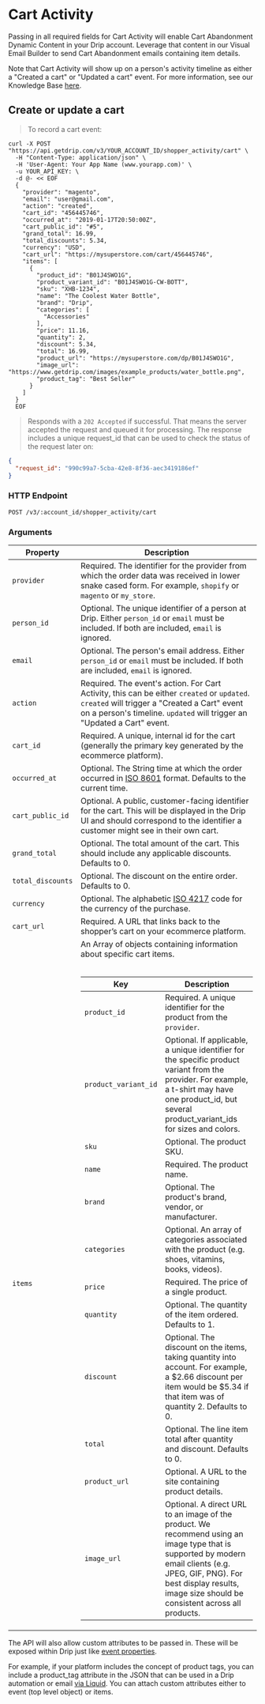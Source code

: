 # Cart Activity

Passing in all required fields for Cart Activity will enable Cart Abandonment Dynamic Content in your Drip account. Leverage that content in our Visual Email Builder to send Cart Abandonment emails containing item details.

Note that Cart Activity will show up on a person's activity timeline as either a "Created a cart" or "Updated a cart" event. For more information, see our Knowledge Base [here](https://help.drip.com/hc/en-us/articles/360022922031).

## Create or update a cart

> To record a cart event:

```shell
curl -X POST "https://api.getdrip.com/v3/YOUR_ACCOUNT_ID/shopper_activity/cart" \
  -H "Content-Type: application/json" \
  -H 'User-Agent: Your App Name (www.yourapp.com)' \
  -u YOUR_API_KEY: \
  -d @- << EOF
  {
    "provider": "magento",
    "email": "user@gmail.com",
    "action": "created",
    "cart_id": "456445746",
    "occurred_at": "2019-01-17T20:50:00Z",
    "cart_public_id": "#5",
    "grand_total": 16.99,
    "total_discounts": 5.34,
    "currency": "USD",
    "cart_url": "https://mysuperstore.com/cart/456445746",
    "items": [
      {
        "product_id": "B01J4SWO1G",
        "product_variant_id": "B01J4SWO1G-CW-BOTT",
        "sku": "XHB-1234",
        "name": "The Coolest Water Bottle",
        "brand": "Drip",
        "categories": [
          "Accessories"
        ],
        "price": 11.16,
        "quantity": 2,
        "discount": 5.34,
        "total": 16.99,
        "product_url": "https://mysuperstore.com/dp/B01J4SWO1G",
        "image_url": "https://www.getdrip.com/images/example_products/water_bottle.png",
        "product_tag": "Best Seller"
      }
    ]
  }
  EOF
```

> Responds with a <code>202 Accepted</code> if successful. That means the server accepted the request and queued it for processing. The response includes a unique request_id that can be used to check the status of the request later on:

```json
{
  "request_id": "990c99a7-5cba-42e8-8f36-aec3419186ef"
}
```

### HTTP Endpoint

`POST /v3/:account_id/shopper_activity/cart`

### Arguments

<table>
  <thead>
    <tr>
      <th>Property</th>
      <th>Description</th>
    </tr>
  </thead>
  <tbody>
    <tr>
      <td><code>provider</code></td>
      <td>Required. The identifier for the provider from which the order data was received in lower snake cased form. For example, <code>shopify</code> or <code>magento</code> or <code>my_store</code>.</td>
    </tr>
    <tr>
      <td><code>person_id</code></td>
      <td>Optional. The unique identifier of a person at Drip. Either <code>person_id</code> or <code>email</code> must be included. If both are included, <code>email</code> is ignored.</td>
    </tr>
    <tr>
      <td><code>email</code></td>
      <td>Optional. The person's email address. Either <code>person_id</code> or <code>email</code> must be included. If both are included, <code>email</code> is ignored.</td>
    </tr>
    <tr>
      <td><code>action</code></td>
      <td>Required. The event's action. For Cart Activity, this can be either <code>created</code> or <code>updated</code>. <code>created</code> will trigger a "Created a Cart" event on a person's timeline. <code>updated</code> will trigger an "Updated a Cart" event.</td>
    </tr>
    <tr>
      <td><code>cart_id</code></td>
      <td>Required. A unique, internal id for the cart (generally the primary key generated by the ecommerce platform).</td>
    </tr>
    <tr>
      <td><code>occurred_at</code></td>
      <td>Optional. The String time at which the order occurred in <a href="http://en.wikipedia.org/wiki/ISO_8601">ISO 8601</a> format. Defaults to the current time.</td>
    </tr>
    <tr>
      <td><code>cart_public_id</code></td>
      <td>Optional. A public, customer-facing identifier for the cart. This will be displayed in the Drip UI and should correspond to the identifier a customer might see in their own cart.</td>
    </tr>
    <tr>
      <td><code>grand_total</code></td>
      <td>Optional. The total amount of the cart. This should include any applicable discounts. Defaults to 0.</td>
    </tr>
    <tr>
      <td><code>total_discounts</code></td>
      <td>Optional. The discount on the entire order. Defaults to 0.</td>
    </tr>
    <tr>
      <td><code>currency</code></td>
      <td>Optional. The alphabetic <a href="https://en.wikipedia.org/wiki/ISO_4217">ISO 4217</a> code for the currency of the purchase.</td>
    </tr>
    <tr>
      <td><code>cart_url</code></td>
      <td>Required. A URL that links back to the shopper’s cart on your ecommerce platform.</td>
    </tr>
    <tr>
      <td><code>items</code></td>
      <td>
        An Array of objects containing information about specific cart items.
        <br><br>
        <table>
          <thead>
            <tr>
              <th>Key</th>
              <th>Description</th>
            </tr>
          </thead>
          <tbody>
            <tr>
              <td><code>product_id</code></td>
              <td>Required. A unique identifier for the product from the <code>provider</code>.</td>
            </tr>
            <tr>
              <td><code>product_variant_id</code></td>
              <td>Optional. If applicable, a unique identifier for the specific product variant from the provider. For example, a t-shirt may have one product_id, but several product_variant_ids for sizes and colors.</td>
            </tr>
            <tr>
              <td><code>sku</code></td>
              <td>Optional. The product SKU.</td>
            </tr>
            <tr>
              <td><code>name</code></td>
              <td>Required. The product name.</td>
            </tr>
            <tr>
              <td><code>brand</code></td>
              <td>Optional. The product's brand, vendor, or manufacturer.</td>
            </tr>
            <tr>
              <td><code>categories</code></td>
              <td>Optional. An array of categories associated with the product (e.g. shoes, vitamins, books, videos).</td>
            </tr>
            <tr>
              <td><code>price</code></td>
              <td>Required. The price of a single product.</td>
            </tr>
            <tr>
              <td><code>quantity</code></td>
              <td>Optional. The quantity of the item ordered. Defaults to 1.</td>
            </tr>
            <tr>
              <td><code>discount</code></td>
              <td>Optional. The discount on the items, taking quantity into account. For example, a $2.66 discount per item would be $5.34 if that item was of quantity 2. Defaults to 0.</td>
            </tr>
            <tr>
              <td><code>total</code></td>
              <td>Optional. The line item total after quantity and discount. Defaults to 0.</td>
            </tr>
            <tr>
              <td><code>product_url</code></td>
              <td>Optional. A URL to the site containing product details.</td>
            </tr>
            <tr>
              <td><code>image_url</code></td>
              <td>Optional. A direct URL to an image of the  product. We recommend using an image type that is supported by modern email clients (e.g. JPEG, GIF, PNG). For best display results, image size should be consistent across all products.</td>
            </tr>
          </tbody>
        </table>
      </td>
    </tr>
  </tbody>
</table>

The API will also allow custom attributes to be passed in. These will be exposed within Drip just like [event properties](https://help.drip.com/hc/en-us/articles/115003737312-Event-Properties).

For example, if your platform includes the concept of product tags, you can include a product_tag attribute in the JSON that can be used in a Drip automation or email [via Liquid](https://help.drip.com/hc/en-us/articles/115003737312-Event-Properties#access-properties). You can attach custom attributes either to event (top level object) or items.
